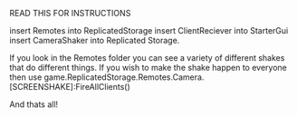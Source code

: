 READ THIS FOR INSTRUCTIONS

insert Remotes into ReplicatedStorage
insert ClientReciever into StarterGui
insert CameraShaker into Replicated Storage.

If you look in the Remotes folder you can see a variety of different shakes that do different things.
If you wish to make the shake happen to everyone then use game.ReplicatedStorage.Remotes.Camera.[SCREENSHAKE]:FireAllClients()

And thats all!
